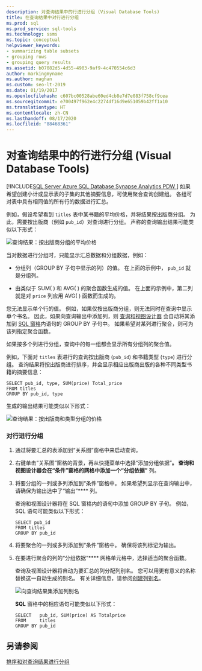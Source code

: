```yaml
---
description: 对查询结果中的行进行分组 (Visual Database Tools)
title: 在查询结果中对行进行分组
ms.prod: sql
ms.prod_service: sql-tools
ms.technology: ssms
ms.topic: conceptual
helpviewer_keywords:
- summarizing table subsets
- grouping rows
- grouping query results
ms.assetid: b07082d5-4d55-4903-9af9-4c470554c6d3
author: markingmyname
ms.author: maghan
ms.custom: seo-lt-2019
ms.date: 01/19/2017
ms.openlocfilehash: c607bc00528abe60ed4cb8e7d7e083f758cf9cea
ms.sourcegitcommit: e700497f962e4c2274df16d9e651059b42ff1a10
ms.translationtype: HT
ms.contentlocale: zh-CN
ms.lasthandoff: 08/17/2020
ms.locfileid: "88468361"
---
```

# <a name="group-rows-in-query-results-visual-database-tools"></a>对查询结果中的行进行分组 (Visual Database Tools)

[!INCLUDE[SQL Server Azure SQL Database Synapse Analytics PDW ](../../includes/applies-to-version/sql-asdb-asdbmi-asa-pdw.md)]
如果希望创建小计或显示表的子集的其他摘要信息，可使用聚合查询创建组。 各组可对表中具有相同值的所有行的数据进行汇总。  
  
例如，假设希望看到 `titles` 表中某书籍的平均价格，并将结果按出版商分组。 为此，需要按出版商（例如 `pub_id`）对查询进行分组。 声称的查询输出结果可能类似以下形式：  
  
![查询结果：按出版商分组的平均价格](../../ssms/visual-db-tools/media/dv3w9e1.gif "查询结果：按出版商分组的平均价格")  
  
当对数据进行分组时，只能显示汇总数据和分组数据，例如：  
  
-   分组列（GROUP BY 子句中显示的列）的值。 在上面的示例中， `pub_id` 就是分组列。  
  
-   由类似于 SUM(&#xA0;</ph>) 和 AVG(&#xA0;</ph>) 的聚合函数生成的值。 在上面的示例中，第二列就是对 `price` 列应用 AVG( ) 函数而生成的。  
  
您无法显示单个行的值。 例如，如果仅按出版商分组，则无法同时在查询中显示单个书名。 因此，如果向查询输出中添加列，则 [查询和视图设计器](../../ssms/visual-db-tools/query-and-view-designer-tools-visual-database-tools.md) 会自动将其添加到 [SQL 窗格](../../ssms/visual-db-tools/sql-pane-visual-database-tools.md)内语句的 GROUP BY 子句中。 如果希望对某列进行聚合，则可为该列指定聚合函数。  
  
如果按多个列进行分组，查询中的每一组都会显示所有分组列的聚合值。  
  
例如，下面对 `titles` 表进行的查询按出版商 (`pub_id`) 和书籍类型 (`type`) 进行分组。 查询结果将按出版商进行排序，并会显示相应出版商出版的各种不同类型书籍的摘要信息：  
  
```  
SELECT pub_id, type, SUM(price) Total_price  
FROM titles  
GROUP BY pub_id, type  
```  
  
生成的输出结果可能类似以下形式：  
  
![查询结果：按出版商和类型分组的价格](../../ssms/visual-db-tools/media/dv3w9e2.gif "查询结果：按出版商和类型分组的价格")  
  
### <a name="to-group-rows"></a>对行进行分组  
  
1.  通过将要汇总的表添加到“关系图”窗格中来启动查询。  
  
2.  右键单击“关系图”窗格的背景，再从快捷菜单中选择“添加分组依据”****。 查询和视图设计器会在“条件”窗格的网格中添加一个“分组依据”**** 列。  
  
3.  将要分组的一列或多列添加到“条件”窗格中。 如果希望列显示在查询输出中，请确保为输出选中了“输出”**** 列。  
  
    查询和视图设计器将在 SQL 窗格内的语句中添加 GROUP BY 子句。 例如，SQL 语句可能类似以下形式：  
  
    ```  
    SELECT pub_id  
    FROM titles  
    GROUP BY pub_id  
    ```  
  
4.  将要聚合的一列或多列添加到“条件”窗格中。 确保将该列标记为输出。  
  
5.  在要进行聚合的列的“分组依据”**** 网格单元格中，选择适当的聚合函数。  
  
    查询及视图设计器将自动为要汇总的列分配列别名。 您可以用更有意义的名称替换这一自动生成的别名。 有关详细信息，请参阅[创建列别名](../../ssms/visual-db-tools/create-column-aliases-visual-database-tools.md)。  
  
    ![向查询结果集添加列别名](../../ssms/visual-db-tools/media/dv3w9e3.gif "向查询结果集添加列别名")  
  
    **SQL** 窗格中的相应语句可能类似以下形式：  
  
    ```  
    SELECT   pub_id, SUM(price) AS Totalprice  
    FROM     titles  
    GROUP BY pub_id  
    ```  
  
## <a name="see-also"></a>另请参阅  
[排序和对查询结果进行分组](../../ssms/visual-db-tools/sort-and-group-query-results-visual-database-tools.md)  
  
